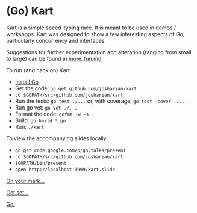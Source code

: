 # (Go) Kart

Kart is a simple speed-typing race. It is meant to be used
in demos / workshops. Kart was designed to show a few
interesting aspects of Go, particularly concurrency and interfaces.

Suggestions for further experimentation and alteration (ranging from
small to large) can be found in [more_fun.md](more_fun.md).

To run (and hack on) Kart:

* [Install Go](http://golang.org/doc/install)
* Get the code: `go get github.com/josharian/kart`
* `cd $GOPATH/src/github.com/josharian/kart`
* Run the tests: `go test ./...` or, with coverage, `go test -cover ./...`
* Run go vet: `go vet ./...`
* Format the code: `gofmt -w -s .`
* Build: `go build *.go`
* Run: `./kart`

To view the accompanying slides locally:

* `go get code.google.com/p/go.talks/present`
* `cd $GOPATH/src/github.com/josharian/kart`
* `$GOPATH/bin/present`
* `open http://localhost:3999/kart.slide`

[On your mark...](http://golang.org/doc/gopher/pencil/gophermega.jpg)

[Get set...](http://golang.org/doc/gopher/pencil/gopherswrench.jpg)

[Go!](http://golang.org/doc/gopher/pencil/gopherrunning.jpg)
